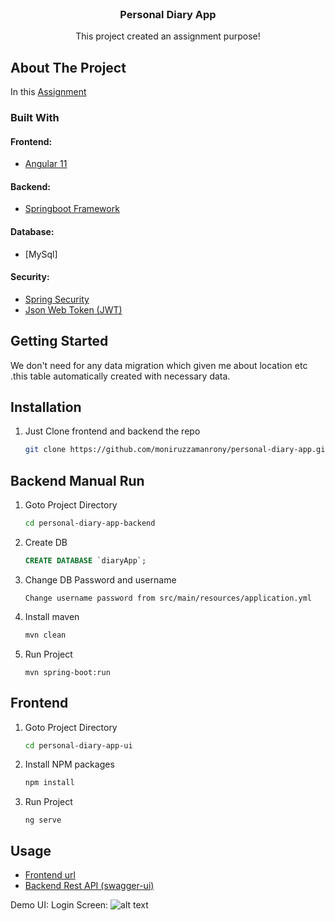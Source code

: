 
<!-- PROJECT LOGO -->
<br />
<p align="center">

<h3 align="center">Personal Diary App</h3>

  <p align="center">
    This project created an assignment purpose!
    <br />
</p>



<!-- ABOUT THE PROJECT -->
## About The Project

In this [Assignment](https://github.com/moniruzzamanrony/personal-diary-app/)


### Built With

#### Frontend:
* [Angular 11](https://github.com/moniruzzamanrony/personal-diary-app/tree/master/personal-diary-app-ui)
#### Backend:
* [Springboot Framework](https://github.com/moniruzzamanrony/personal-diary-app/tree/master/personal-diary-app-backend)
#### Database:
* [MySql]
#### Security:
* [Spring Security](https://spring.io/projects/spring-security)
* [Json Web Token (JWT)](https://jwt.io/)



<!-- GETTING STARTED -->
## Getting Started

We don't need for any data migration which  given me about location etc .this table automatically
created with necessary data.


## Installation

1. Just Clone frontend and backend the repo
   ```sh
   git clone https://github.com/moniruzzamanrony/personal-diary-app.git
   ```
## Backend Manual Run
1. Goto Project Directory
   ```sh
   cd personal-diary-app-backend
   ```
2. Create DB
   ```sql
   CREATE DATABASE `diaryApp`;
   ```
2. Change DB Password and username
   ```
   Change username password from src/main/resources/application.yml
   ```         
2. Install maven
   ```sh
   mvn clean
   ```
3. Run Project
   ```
   mvn spring-boot:run
   ```
## Frontend
1. Goto Project Directory
   ```sh
   cd personal-diary-app-ui
   ```
2. Install NPM packages
   ```sh
   npm install
   ```
3. Run Project
   ```
   ng serve
   ```

<!-- USAGE EXAMPLES -->
## Usage

* [Frontend url](http://localhost:4200/)
* [Backend Rest API (swagger-ui)](http://localhost:9022/swagger-ui.html)

Demo UI:
Login Screen:
![alt text](https://github.com/[username]/[reponame]/blob/[branch]/image.jpg?raw=true)

